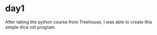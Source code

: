 # day1
After taking the python course from Treehouse, I was able to create this simple dice roll program.
